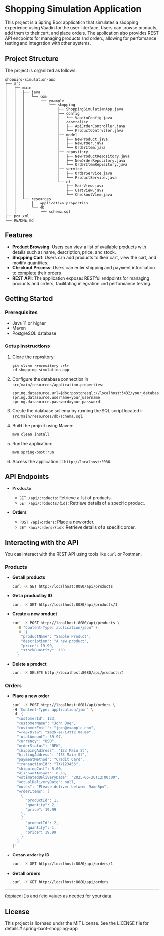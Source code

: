 # Shopping Simulation Application

This project is a Spring Boot application that simulates a shopping experience using Vaadin for the user interface. Users can browse products, add them to their cart, and place orders. The application also provides REST API endpoints for managing products and orders, allowing for performance testing and integration with other systems.

## Project Structure

The project is organized as follows:

```
shopping-simulation-app
├── src
│   ├── main
│   │   ├── java
│   │   │   └── com
│   │   │       └── example
│   │   │           └── shopping
│   │   │               ├── ShoppingSimulationApp.java
│   │   │               ├── config
│   │   │               │   └── VaadinConfig.java
│   │   │               ├── controller
│   │   │               │   ├── ApiOrderController.java
│   │   │               │   └── ProductController.java
│   │   │               ├── model
│   │   │               │   ├── NewProduct.java
│   │   │               │   ├── NewOrder.java
│   │   │               │   └── OrderItem.java
│   │   │               ├── repository
│   │   │               │   ├── NewProductRepository.java
│   │   │               │   ├── NewOrderRepository.java
│   │   │               │   └── OrderItemRepository.java
│   │   │               ├── service
│   │   │               │   ├── OrderService.java
│   │   │               │   └── ProductService.java
│   │   │               └── ui
│   │   │                   ├── MainView.java
│   │   │                   ├── CartView.java
│   │   │                   └── CheckoutView.java
│   │   └── resources
│   │       ├── application.properties
│   │       └── db
│   │           └── schema.sql
├── pom.xml
└── README.md
```

## Features

- **Product Browsing**: Users can view a list of available products with details such as name, description, price, and stock.
- **Shopping Cart**: Users can add products to their cart, view the cart, and modify quantities.
- **Checkout Process**: Users can enter shipping and payment information to complete their orders.
- **REST API**: The application exposes RESTful endpoints for managing products and orders, facilitating integration and performance testing.

## Getting Started

### Prerequisites

- Java 11 or higher
- Maven
- PostgreSQL database

### Setup Instructions

1. Clone the repository:
   ```
   git clone <repository-url>
   cd shopping-simulation-app
   ```

2. Configure the database connection in `src/main/resources/application.properties`:
   ```
   spring.datasource.url=jdbc:postgresql://localhost:5432/your_database
   spring.datasource.username=your_username
   spring.datasource.password=your_password
   ```

3. Create the database schema by running the SQL script located in `src/main/resources/db/schema.sql`.

4. Build the project using Maven:
   ```
   mvn clean install
   ```

5. Run the application:
   ```
   mvn spring-boot:run
   ```

6. Access the application at `http://localhost:8080`.

## API Endpoints

- **Products**
  - `GET /api/products`: Retrieve a list of products.
  - `GET /api/products/{id}`: Retrieve details of a specific product.

- **Orders**
  - `POST /api/orders`: Place a new order.
  - `GET /api/orders/{id}`: Retrieve details of a specific order.

## Interacting with the API

You can interact with the REST API using tools like `curl` or Postman.

### Products

- **Get all products**
  ```sh
  curl -X GET http://localhost:8080/api/products
  ```

- **Get a product by ID**
  ```sh
  curl -X GET http://localhost:8080/api/products/1
  ```

- **Create a new product**
  ```sh
  curl -X POST http://localhost:8080/api/products \
    -H "Content-Type: application/json" \
    -d '{
      "productName": "Sample Product",
      "description": "A new product",
      "price": 19.99,
      "stockQuantity": 100
    }'
  ```

- **Delete a product**
  ```sh
  curl -X DELETE http://localhost:8080/api/products/1
  ```

### Orders

- **Place a new order**
  ```sh
  curl -X POST http://localhost:8081/api/orders \
  -H "Content-Type: application/json" \
  -d '{
    "customerId": 123,
    "customerName": "John Doe",
    "customerEmail": "john@example.com",
    "orderDate": "2025-06-14T12:00:00",
    "totalAmount": 59.97,
    "currency": "USD",
    "orderStatus": "NEW",
    "shippingAddress": "123 Main St",
    "billingAddress": "123 Main St",
    "paymentMethod": "Credit Card",
    "transactionId": "TXN123456",
    "shippingCost": 5.00,
    "discountAmount": 0.00,
    "estimatedDeliveryDate": "2025-06-20T12:00:00",
    "actualDeliveryDate": null,
    "notes": "Please deliver between 9am-5pm",
    "orderItems": [
      {
        "productId": 1,
        "quantity": 2,
        "price": 19.99
      },
      {
        "productId": 2,
        "quantity": 1,
        "price": 19.99
      }
    ]
  }'
  ```

- **Get an order by ID**
  ```sh
  curl -X GET http://localhost:8080/api/orders/1
  ```

- **Get all orders**
  ```sh
  curl -X GET http://localhost:8080/api/orders
  ```

---

Replace IDs and field values as needed for your data.


## License

This project is licensed under the MIT License. See the LICENSE file for details.# spring-boot-shopping-app
